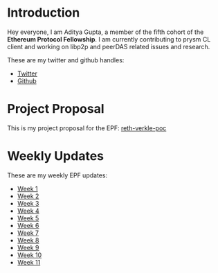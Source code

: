 # Introduction

Hey everyone, I am Aditya Gupta, a member of the fifth cohort of the **Ethereum Protocol Fellowship**. 
I am currently contributing to prysm CL client and working on libp2p and peerDAS related issues and research.

These are my twitter and github handles:
- [Twitter](https://x.com/darex_1010)
- [Github](https://github.com/1010adigupta)

# Project Proposal
This is my project proposal for the EPF: [reth-verkle-poc](../projects/reth-verkle-poc.md)
# Weekly Updates
These are my weekly EPF updates:
- [Week 1](https://hackmd.io/G3wd3b9YT8mApG_BoH87TQ?viewR)
- [Week 2](https://hackmd.io/f45sFCcLQ32bxdKGRSCGAw?view)
- [Week 3](https://hackmd.io/@adigupta/S1_Lq4-wR)
- [Week 4](https://hackmd.io/@adigupta/rJ2y2koDR)
- [Week 5](https://hackmd.io/@adigupta/rym-4nXdR)
- [Week 6](https://hackmd.io/@adigupta/H139c34KA)
- [Week 7](https://hackmd.io/@adigupta/S1m6RhVFC)
- [Week 8](https://hackmd.io/@adigupta/Sy09KtDqC)
- [Week 9](https://hackmd.io/@adigupta/SklJd9P5A)
- [Week 10](https://hackmd.io/@adigupta/rySsqDniA)
- [Week 11](https://hackmd.io/@adigupta/H1fJpPniC)